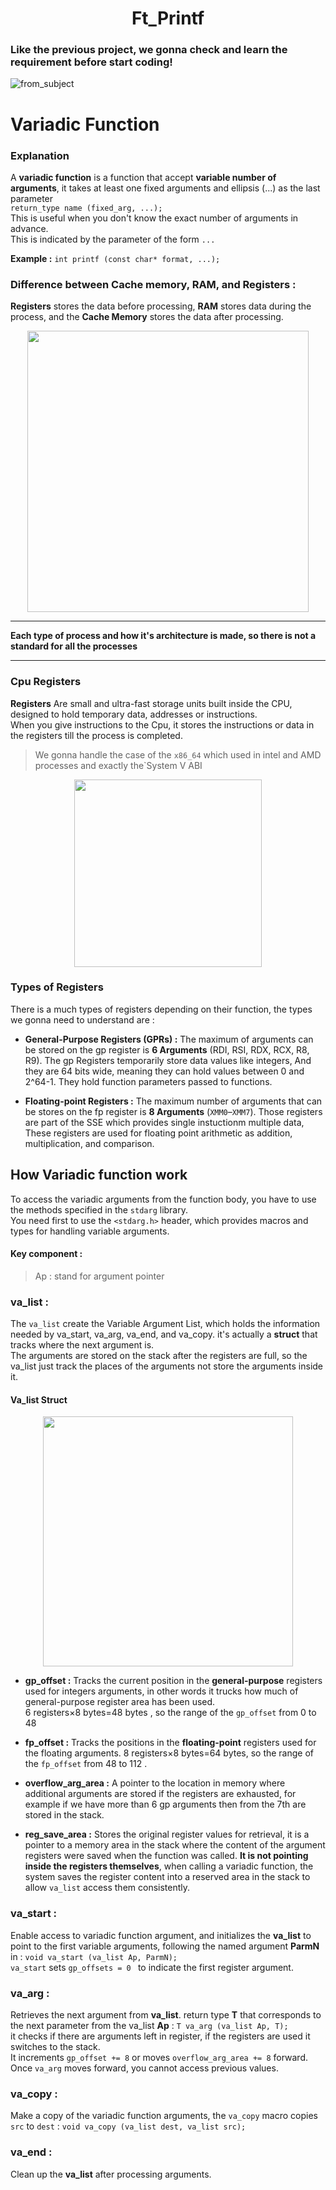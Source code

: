 <h1 align="center">Ft_Printf</h1>

### Like the previous project, we gonna check and learn the requirement before start coding! 

![from_subject](https://i.ibb.co/LzdVKN9P/Screenshot-from-2025-01-29-14-25-36.png)

# **Variadic Function**

### Explanation  

A **variadic function** is a function that accept **variable number of arguments**, it takes at least one fixed arguments and ellipsis (...) as the last parameter   
`return_type name (fixed_arg, ...);`  
This is useful when you don't know the exact number of arguments in advance.   
This is indicated by the parameter of the form `...`   

**Example :** `int printf (const char* format, ...);`   


### Difference between Cache memory, RAM, and Registers :

**Registers** stores the data before processing, **RAM** stores data during the process, and the **Cache Memory** stores the data after processing.

<p align="center" >
	<img src ="https://i.ibb.co/pvxZLJBR/image.png" width=450>
</p>

___
**Each type of process and how it's architecture is made, so there is not a standard for all the processes**
___


### Cpu Registers

**Registers** Are small and ultra-fast storage units built inside the CPU, designed to hold temporary data, addresses or instructions.  
When you give instructions to the Cpu, it stores the instructions or data in the registers till the process is completed.  

> We gonna handle the case of the `x86_64` which used in intel and AMD processes and exactly  the`System V ABI   

<p align = "center">
	<img src = "https://i.imgur.com/5x4jmrP.png" height ="300" >
</p>

### Types of Registers

There is a much types of registers depending on their function, the types we gonna need to understand are :  
+ **General-Purpose Registers (GPRs) :** The maximum of arguments can be stored on the gp register is **6 Arguments** (RDI, RSI, RDX, RCX, R8, R9). The gp Registers temporarily store data values like integers, And they are 64 bits wide, meaning they can hold values between 0 and 2^64-1. They hold function parameters passed to functions.  

+ **Floating-point Registers :** The maximum number of arguments that can be stores on the fp register is **8 Arguments** (`XMM0`–`XMM7`). Those registers are part of the SSE which provides single instuctionm multiple data, These registers are used for floating point arithmetic as addition, multiplication, and comparison.  

## How Variadic function work 

To access the variadic arguments from the function body, you have to use the methods specified in the `stdarg` library.  
You need first to use the `<stdarg.h>` header, which provides macros and types for handling variable arguments.  
#### Key component :

>Ap : stand for argument pointer

### **va_list :** 
The `va_list` create the Variable Argument List, which holds the information needed by va_start, va_arg, va_end, and va_copy. it's actually a **struct** that tracks where the next argument is.  
The arguments are stored on the stack after the registers are full, so the va_list just track the places of the arguments not store the arguments inside it.  
#### Va_list Struct

<p align="center">
<img src = "https://i.ibb.co/tpQ1WHrq/codeimage-snippet-1.png" width =" 400" >
</p>

+ **gp_offset :** Tracks the current position in the **general-purpose** registers used for integers arguments, in other words it trucks how much of general-purpose register area has been used. 6 registers×8 bytes=48 bytes , so the range of the `gp_offset` from 0 to 48

+ **fp_offset :** Tracks the positions in the **floating-point** registers used for the floating arguments. 8 registers×8 bytes=64 bytes, so the range of the `fp_offset` from 48 to 112 .

+ **overflow_arg_area :** A pointer to the location in memory where additional arguments are stored if the registers are exhausted, for example if we have more than 6 gp arguments then from the 7th are stored in the stack.  

+ **reg_save_area :** Stores the original register values for retrieval, it is a pointer to a memory area in the stack where the content of the argument registers were saved when the function was called.  **It is not pointing inside the registers themselves**, when calling a variadic function, the system saves the register content into a reserved area in the stack to allow `va_list` access them consistently.  

###  **va_start :** 
Enable access to variadic function argument, and initializes the **va_list** to point to the first variable arguments, following the named argument **ParmN** in :
  `void va_start (va_list Ap, ParmN);`    
`va_start` sets `gp_offsets = 0 ` to indicate the first register argument.

### **va_arg :** 
Retrieves the next argument from **va_list**. return type **T** that corresponds to the next parameter from the va_list **Ap** :
  `T va_arg (va_list Ap, T);`  
it checks if there are arguments left in register, if the registers are used it switches to the stack.  
It increments `gp_offset += 8` or moves `overflow_arg_area += 8` forward.  
Once `va_arg` moves forward, you cannot access previous values.

### **va_copy :**
 Make a copy of the variadic function arguments, the `va_copy` macro copies `src` to `dest` :
  `void va_copy (va_list dest, va_list src);`

### **va_end :** 
Clean up the **va_list** after processing arguments.

